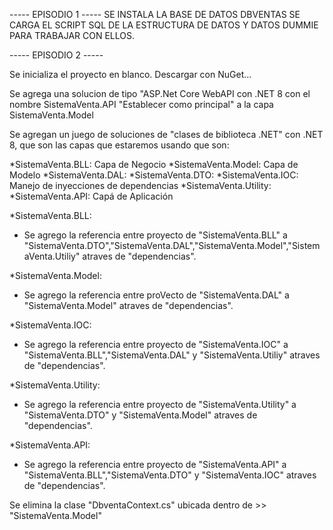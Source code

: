 ----- EPISODIO 1 -----
SE INSTALA LA BASE DE DATOS DBVENTAS
SE CARGA EL SCRIPT SQL DE LA ESTRUCTURA DE DATOS Y DATOS DUMMIE PARA TRABAJAR CON ELLOS.

----- EPISODIO 2 -----

Se inicializa el proyecto en blanco.
Descargar con NuGet...

Se agrega una solucion de tipo "ASP.Net Core WebAPI con .NET 8 con el nombre SistemaVenta.API
"Establecer como principal" a la capa SistemaVenta.Model

Se agregan un juego de soluciones de "clases de biblioteca .NET" con .NET 8, que son las capas que estaremos usando que son:

*SistemaVenta.BLL: Capa de Negocio
*SistemaVenta.Model: Capa de Modelo
*SistemaVenta.DAL:
*SistemaVenta.DTO:
*SistemaVenta.IOC: Manejo de inyecciones de dependencias
*SistemaVenta.Utility: 
*SistemaVenta.API: Capá de Aplicación

*SistemaVenta.BLL:
- Se agrego la referencia entre proyecto de "SistemaVenta.BLL" a "SistemaVenta.DTO","SistemaVenta.DAL","SistemaVenta.Model","SistemaVenta.Utiliy" atraves de "dependencias".

*SistemaVenta.Model:
- Se agrego la referencia entre proVecto de "SistemaVenta.DAL" a "SistemaVenta.Model" atraves de "dependencias".

*SistemaVenta.IOC:
- Se agrego la referencia entre proyecto de "SistemaVenta.IOC" a "SistemaVenta.BLL","SistemaVenta.DAL" y "SistemaVenta.Utiliy" atraves de "dependencias".

*SistemaVenta.Utility:
- Se agrego la referencia entre proyecto de "SistemaVenta.Utility" a "SistemaVenta.DTO" y "SistemaVenta.Model"  atraves de "dependencias".

*SistemaVenta.API:
- Se agrego la referencia entre proyecto de "SistemaVenta.API" a "SistemaVenta.BLL","SistemaVenta.DTO" y "SistemaVenta.IOC"  atraves de "dependencias".

Se elimina la clase "DbventaContext.cs" ubicada dentro de >> "SistemaVenta.Model"